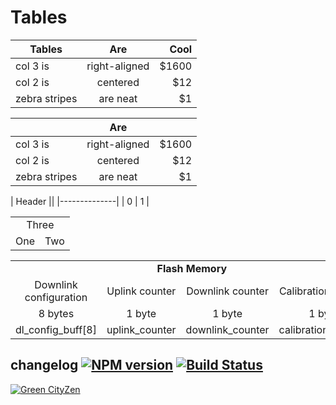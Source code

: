 # Tables

| Tables        | Are           | Cool  |
| ------------- |:-------------:| -----:|
| col 3 is      | right-aligned | $1600 |
| col 2 is      | centered      |   $12 |
| zebra stripes | are neat      |    $1 |


|        | Are           |  |
| ------------- |:-------------:| -----:|
| col 3 is      | right-aligned | $1600 |
| col 2 is      | centered      |   $12 |
| zebra stripes | are neat      |    $1 |



| Header ||
|--------------|
| 0 | 1 |

<table>
  <tr align="center">
      <td colspan="2">Three</td>
  </tr>
  <tr>
       <td>One</td>
      <td>Two</td>
  </tr>
</table>

<table>
	<tr align="center">
     <td colspan="4"><b>Flash Memory</b></td>
	</tr>
	<tr align="center">
		<td>Downlink configuration</td>
		<td>Uplink counter</td>
		<td>Downlink counter</td>
		<td>Calibration enabler</td>
	</tr>
	<tr align="center">
		<td>8 bytes</td>
		<td>1 byte</td>
		<td>1 byte</td>
		<td>1 byte</td>
	</tr>
		<tr align="center">
		<td>dl_config_buff[8]</td>
		<td>uplink_counter</td>
		<td>downlink_counter</td>
		<td>calibration_enabler</td>
	</tr>
</table>

## changelog [![NPM version](https://badge.fury.io/js/changelog.png)](http://badge.fury.io/js/changelog)  [![Build Status](https://travis-ci.org/dylang/changelog.png)](https://travis-ci.org/dylang/changelog) 

[![Green CityZen](http://www.greencityzen.fr/wp-content/uploads/2015/10/logo-web.png)](http://www.greencityzen.fr/) 
